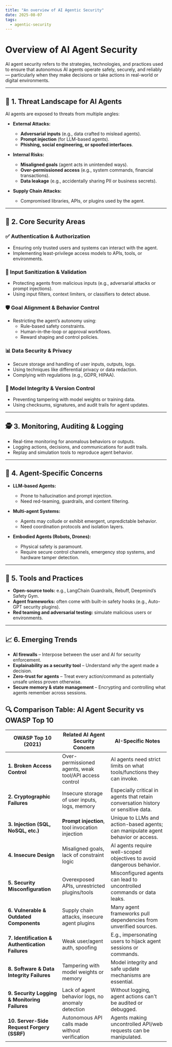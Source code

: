 ```yaml
---
title: "An overview of AI Agentic Security"
date: 2025-08-07
tags:
  - agentic-security
---
```


# Overview of AI Agent Security

AI agent security refers to the strategies, technologies, and practices used to ensure that autonomous AI agents operate safely, securely, and reliably — particularly when they make decisions or take actions in real-world or digital environments.

---

## 🔐 1. Threat Landscape for AI Agents

AI agents are exposed to threats from multiple angles:

- **External Attacks:**
  - **Adversarial inputs** (e.g., data crafted to mislead agents).
  - **Prompt injection** (for LLM-based agents).
  - **Phishing, social engineering, or spoofed interfaces**.

- **Internal Risks:**
  - **Misaligned goals** (agent acts in unintended ways).
  - **Over-permissioned access** (e.g., system commands, financial transactions).
  - **Data leakage** (e.g., accidentally sharing PII or business secrets).

- **Supply Chain Attacks:**
  - Compromised libraries, APIs, or plugins used by the agent.

---

## 🧠 2. Core Security Areas

### ✅ Authentication & Authorization
- Ensuring only trusted users and systems can interact with the agent.
- Implementing least-privilege access models to APIs, tools, or environments.

### 🔎 Input Sanitization & Validation
- Protecting agents from malicious inputs (e.g., adversarial attacks or prompt injections).
- Using input filters, context limiters, or classifiers to detect abuse.

### 🛡️ Goal Alignment & Behavior Control
- Restricting the agent’s autonomy using:
  - Rule-based safety constraints.
  - Human-in-the-loop or approval workflows.
  - Reward shaping and control policies.

### 📊 Data Security & Privacy
- Secure storage and handling of user inputs, outputs, logs.
- Using techniques like differential privacy or data redaction.
- Complying with regulations (e.g., GDPR, HIPAA).

### 🔄 Model Integrity & Version Control
- Preventing tampering with model weights or training data.
- Using checksums, signatures, and audit trails for agent updates.

---

## 🕵️ 3. Monitoring, Auditing & Logging

- Real-time monitoring for anomalous behaviors or outputs.
- Logging actions, decisions, and communications for audit trails.
- Replay and simulation tools to reproduce agent behavior.

---

## 🤖 4. Agent-Specific Concerns

- **LLM-based Agents:**
  - Prone to hallucination and prompt injection.
  - Need red-teaming, guardrails, and content filtering.

- **Multi-agent Systems:**
  - Agents may collude or exhibit emergent, unpredictable behavior.
  - Need coordination protocols and isolation layers.

- **Embodied Agents (Robots, Drones):**
  - Physical safety is paramount.
  - Require secure control channels, emergency stop systems, and hardware tamper detection.

---

## 🧰 5. Tools and Practices

- **Open-source tools:** e.g., LangChain Guardrails, Rebuff, Deepmind’s Safety Gym.
- **Agent frameworks:** often come with built-in safety hooks (e.g., Auto-GPT security plugins).
- **Red teaming and adversarial testing:** simulate malicious users or environments.

---

## 📈 6. Emerging Trends

- **AI firewalls** – Interpose between the user and AI for security enforcement.
- **Explainability as a security tool** – Understand *why* the agent made a decision.
- **Zero-trust for agents** – Treat every action/command as potentially unsafe unless proven otherwise.
- **Secure memory & state management** – Encrypting and controlling what agents remember across sessions.


## 🔍 Comparison Table: AI Agent Security vs OWASP Top 10


| **OWASP Top 10 (2021)**                         | **Related AI Agent Security Concern**                  | **AI-Specific Notes**                                                             |
| ----------------------------------------------- | ------------------------------------------------------ | --------------------------------------------------------------------------------- |
| **1. Broken Access Control**                    | Over-permissioned agents, weak tool/API access control | AI agents need strict limits on what tools/functions they can invoke.             |
| **2. Cryptographic Failures**                   | Insecure storage of user inputs, logs, memory          | Especially critical in agents that retain conversation history or sensitive data. |
| **3. Injection (SQL, NoSQL, etc.)**             | **Prompt injection**, tool invocation injection        | Unique to LLMs and action-based agents; can manipulate agent behavior or access.  |
| **4. Insecure Design**                          | Misaligned goals, lack of constraint logic             | AI agents require well-scoped objectives to avoid dangerous behavior.             |
| **5. Security Misconfiguration**                | Overexposed APIs, unrestricted plugins/tools           | Misconfigured agents can lead to uncontrolled commands or data leaks.             |
| **6. Vulnerable & Outdated Components**         | Supply chain attacks, insecure agent plugins           | Many agent frameworks pull dependencies from unverified sources.                  |
| **7. Identification & Authentication Failures** | Weak user/agent auth, spoofing                         | E.g., impersonating users to hijack agent sessions or commands.                   |
| **8. Software & Data Integrity Failures**       | Tampering with model weights or memory                 | Model integrity and safe update mechanisms are essential.                         |
| **9. Security Logging & Monitoring Failures**   | Lack of agent behavior logs, no anomaly detection      | Without logging, agent actions can't be audited or debugged.                      |
| **10. Server-Side Request Forgery (SSRF)**      | Autonomous API calls made without verification         | Agents making uncontrolled API/web requests can be manipulated.                   |
